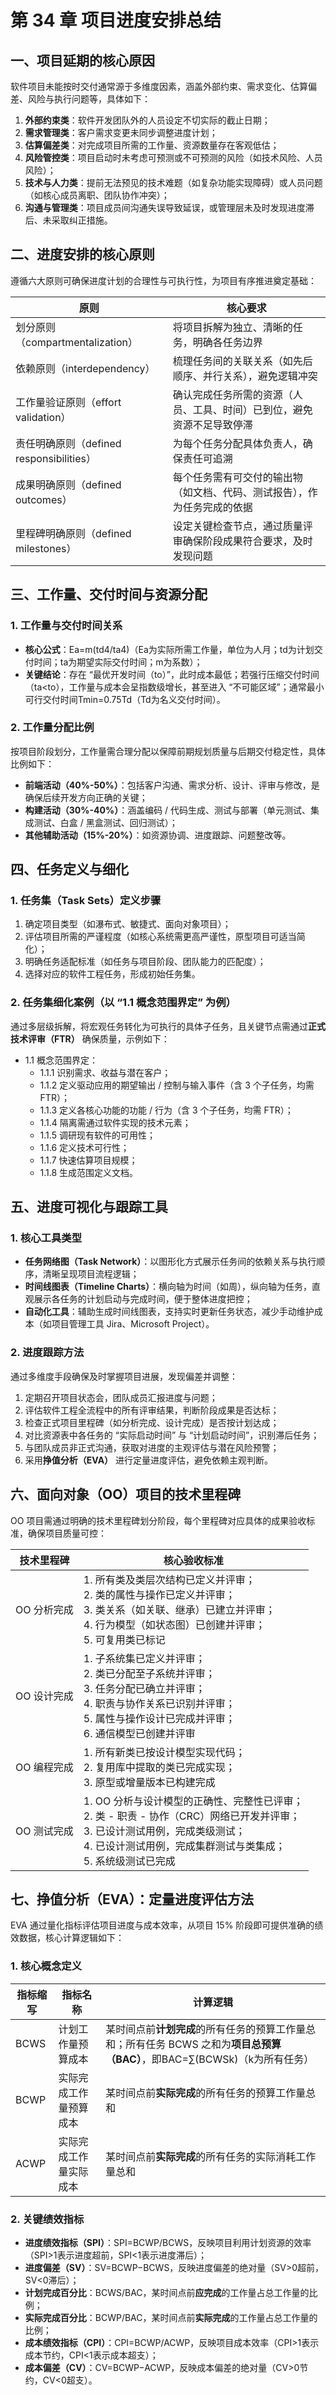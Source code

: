 # 第 34 章 项目进度安排总结

## 一、项目延期的核心原因

软件项目未能按时交付通常源于多维度因素，涵盖外部约束、需求变化、估算偏差、风险与执行问题等，具体如下：

  

1. **外部约束类**：软件开发团队外的人员设定不切实际的截止日期；
2. **需求管理类**：客户需求变更未同步调整进度计划；
3. **估算偏差类**：对完成项目所需的工作量、资源数量存在客观低估；
4. **风险管控类**：项目启动时未考虑可预测或不可预测的风险（如技术风险、人员风险）；
5. **技术与人力类**：提前无法预见的技术难题（如复杂功能实现障碍）或人员问题（如核心成员离职、团队协作冲突）；
6. **沟通与管理类**：项目成员间沟通失误导致延误，或管理层未及时发现进度滞后、未采取纠正措施。

## 二、进度安排的核心原则

遵循六大原则可确保进度计划的合理性与可执行性，为项目有序推进奠定基础：

  

|原则|核心要求|
|---|---|
|划分原则（compartmentalization）|将项目拆解为独立、清晰的任务，明确各任务边界|
|依赖原则（interdependency）|梳理任务间的关联关系（如先后顺序、并行关系），避免逻辑冲突|
|工作量验证原则（effort validation）|确认完成任务所需的资源（人员、工具、时间）已到位，避免资源不足导致停滞|
|责任明确原则（defined responsibilities）|为每个任务分配具体负责人，确保责任可追溯|
|成果明确原则（defined outcomes）|每个任务需有可交付的输出物（如文档、代码、测试报告），作为任务完成的依据|
|里程碑明确原则（defined milestones）|设定关键检查节点，通过质量评审确保阶段成果符合要求，及时发现问题|

## 三、工作量、交付时间与资源分配

### 1. 工作量与交付时间关系

- **核心公式**：Ea​=m(td4​/ta4​)（Ea​为实际所需工作量，单位为人月；td​为计划交付时间；ta​为期望实际交付时间；m为系数）；
- **关键结论**：存在 “最优开发时间（to​）”，此时成本最低；若强行压缩交付时间（ta​<to​），工作量与成本会呈指数级增长，甚至进入 “不可能区域”；通常最小可行交付时间Tmin​=0.75Td​（Td​为名义交付时间）。

### 2. 工作量分配比例

按项目阶段划分，工作量需合理分配以保障前期规划质量与后期交付稳定性，具体比例如下：

  

- **前端活动（40%-50%）**：包括客户沟通、需求分析、设计、评审与修改，是确保后续开发方向正确的关键；
- **构建活动（30%-40%）**：涵盖编码 / 代码生成、测试与部署（单元测试、集成测试、白盒 / 黑盒测试、回归测试）；
- **其他辅助活动（15%-20%）**：如资源协调、进度跟踪、问题整改等。

## 四、任务定义与细化

### 1. 任务集（Task Sets）定义步骤

1. 确定项目类型（如瀑布式、敏捷式、面向对象项目）；
2. 评估项目所需的严谨程度（如核心系统需更高严谨性，原型项目可适当简化）；
3. 明确任务适配标准（如任务与项目阶段、团队能力的匹配度）；
4. 选择对应的软件工程任务，形成初始任务集。

### 2. 任务集细化案例（以 “1.1 概念范围界定” 为例）

通过多层级拆解，将宏观任务转化为可执行的具体子任务，且关键节点需通过**正式技术评审（FTR）** 确保质量，示例如下：

  

- 1.1 概念范围界定：
    - 1.1.1 识别需求、收益与潜在客户；
    - 1.1.2 定义驱动应用的期望输出 / 控制与输入事件（含 3 个子任务，均需 FTR）；
    - 1.1.3 定义各核心功能的功能 / 行为（含 3 个子任务，均需 FTR）；
    - 1.1.4 隔离需通过软件实现的技术元素；
    - 1.1.5 调研现有软件的可用性；
    - 1.1.6 定义技术可行性；
    - 1.1.7 快速估算项目规模；
    - 1.1.8 生成范围定义文档。

## 五、进度可视化与跟踪工具

### 1. 核心工具类型

- **任务网络图（Task Network）**：以图形化方式展示任务间的依赖关系与执行顺序，清晰呈现项目流程逻辑；
- **时间线图表（Timeline Charts）**：横向轴为时间（如周），纵向轴为任务，直观展示各任务的计划启动与完成时间，便于整体进度把控；
- **自动化工具**：辅助生成时间线图表，支持实时更新任务状态，减少手动维护成本（如项目管理工具 Jira、Microsoft Project）。

### 2. 进度跟踪方法

通过多维度手段确保及时掌握项目进展，发现偏差并调整：

  

1. 定期召开项目状态会，团队成员汇报进度与问题；
2. 评估软件工程全流程中的所有评审结果，判断阶段成果是否达标；
3. 检查正式项目里程碑（如分析完成、设计完成）是否按计划达成；
4. 对比资源表中各任务的 “实际启动时间” 与 “计划启动时间”，识别滞后任务；
5. 与团队成员非正式沟通，获取对进度的主观评估与潜在风险预警；
6. 采用**挣值分析（EVA）** 进行定量进度评估，避免依赖主观判断。

## 六、面向对象（OO）项目的技术里程碑

OO 项目需通过明确的技术里程碑划分阶段，每个里程碑对应具体的成果验收标准，确保项目质量可控：

  

|技术里程碑|核心验收标准|
|---|---|
|OO 分析完成|1. 所有类及类层次结构已定义并评审；  <br>2. 类的属性与操作已定义并评审；  <br>3. 类关系（如关联、继承）已建立并评审；  <br>4. 行为模型（如状态图）已创建并评审；  <br>5. 可复用类已标记|
|OO 设计完成|1. 子系统集已定义并评审；  <br>2. 类已分配至子系统并评审；  <br>3. 任务分配已确立并评审；  <br>4. 职责与协作关系已识别并评审；  <br>5. 属性与操作设计已完成并评审；  <br>6. 通信模型已创建并评审|
|OO 编程完成|1. 所有新类已按设计模型实现代码；  <br>2. 复用库中提取的类已完成实现；  <br>3. 原型或增量版本已构建完成|
|OO 测试完成|1. OO 分析与设计模型的正确性、完整性已评审；  <br>2. 类 - 职责 - 协作（CRC）网络已开发并评审；  <br>3. 已设计测试用例，完成类级测试；  <br>4. 已设计测试用例，完成集群测试与类集成；  <br>5. 系统级测试已完成|

## 七、挣值分析（EVA）：定量进度评估方法

EVA 通过量化指标评估项目进度与成本效率，从项目 15% 阶段即可提供准确的绩效数据，核心计算逻辑如下：

### 1. 核心概念定义

|指标缩写|指标名称|计算逻辑|
|---|---|---|
|BCWS|计划工作量预算成本|某时间点前**计划完成**的所有任务的预算工作量总和；所有任务 BCWS 之和为**项目总预算（BAC）**，即BAC=∑(BCWSk​)（k为所有任务）|
|BCWP|实际完成工作量预算成本|某时间点前**实际完成**的所有任务的预算工作量总和|
|ACWP|实际完成工作量实际成本|某时间点前**实际完成**的所有任务的实际消耗工作量总和|

### 2. 关键绩效指标

- **进度绩效指标（SPI）**：SPI=BCWP/BCWS，反映项目利用计划资源的效率（SPI>1表示进度超前，SPI<1表示进度滞后）；
- **进度偏差（SV）**：SV=BCWP−BCWS，反映进度偏差的绝对量（SV>0超前，SV<0滞后）；
- **计划完成百分比**：BCWS/BAC，某时间点前**应完成**的工作量占总工作量的比例；
- **实际完成百分比**：BCWP/BAC，某时间点前**实际完成**的工作量占总工作量的比例；
- **成本绩效指标（CPI）**：CPI=BCWP/ACWP，反映项目成本效率（CPI>1表示成本节约，CPI<1表示成本超支）；
- **成本偏差（CV）**：CV=BCWP−ACWP，反映成本偏差的绝对量（CV>0节约，CV<0超支）。